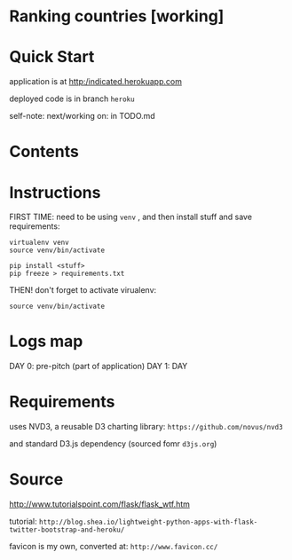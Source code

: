 # Ranking countries [working]

Quick Start
===============================================================================
application is at [http:/indicated.herokuapp.com](http://indicated.herokuapp.com)

deployed code is in branch `heroku`

self-note: next/working on: in TODO.md

Contents
===============================================================================

Instructions
===============================================================================

FIRST TIME: need to be using `venv` , and then install stuff and save requirements:

	virtualenv venv
	source venv/bin/activate
	
	pip install <stuff>
	pip freeze > requirements.txt



THEN! don't forget to activate virualenv:

	source venv/bin/activate


Logs map
===============================================================================
DAY 0: pre-pitch (part of application)
DAY 1: DAY


Requirements
===============================================================================
uses NVD3, a reusable D3 charting library:
`https://github.com/novus/nvd3`

and standard D3.js dependency (sourced fomr `d3js.org`)


Source
===============================================================================

http://www.tutorialspoint.com/flask/flask_wtf.htm


tutorial:
`http://blog.shea.io/lightweight-python-apps-with-flask-twitter-bootstrap-and-heroku/`

favicon is my own, converted at: `http://www.favicon.cc/`
